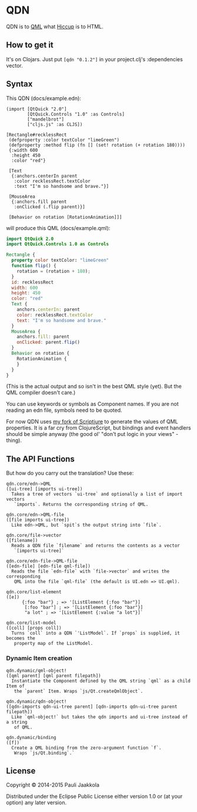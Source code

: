 QDN
===

QDN is to [QML](http://en.wikipedia.org/wiki/QML) what
[Hiccup](https://github.com/weavejester/hiccup) is to HTML.

How to get it
-------------

It's on Clojars. Just put `[qdn "0.1.2"]` in your project.clj's :dependencies
vector.

Syntax
------

This QDN (docs/example.edn):

```edn
(import [QtQuick "2.0"]
        [QtQuick.Controls "1.0" :as Controls]
        ["mandelbrot"]
        ["cljs.js" :as CLJS])

[Rectangle#recklessRect
 (defproperty :color textColor "limeGreen")
 (defproperty :method flip (fn [] (set! rotation (+ rotation 180))))
 {:width 600
  :height 450
  :color "red"}

 [Text
  {:anchors.centerIn parent
   :color recklessRect.textColor
   :text "I'm so handsome and brave."}]

 [MouseArea
  {:anchors.fill parent
   :onClicked (.flip parent)}]

 [Behavior on rotation [RotationAnimation]]]
```

will produce this QML (docs/example.qml):

```QML
import QtQuick 2.0
import QtQuick.Controls 1.0 as Controls

Rectangle {
  property color textColor: "limeGreen"
  function flip() {
    rotation = (rotation + 180);
  }
  id: recklessRect
  width: 600
  height: 450
  color: "red"
  Text {
    anchors.centerIn: parent
    color: recklessRect.textColor
    text: "I'm so handsome and brave."
  }
  MouseArea {
    anchors.fill: parent
    onClicked: parent.flip()
  }
  Behavior on rotation {
    RotationAnimation {
    }
  }
}

```

(This is the actual output and so isn't in the best QML style (yet). But the
QML compiler doesn't care.)

You can use keywords or symbols as Component names. If you are not reading
an edn file, symbols need to be quoted.

For now QDN uses [my fork of Scriptjure](https://github.com/nilern/scriptjure)
to generate the values of QML properties. It is a far cry from ClojureScript,
but bindings and event handlers should be simple anyway (the good ol'
"don't put logic in your views" -thing).

The API Functions
-----------------

But how do you carry out the translation? Use these:

```
qdn.core/edn->QML
([ui-tree] [imports ui-tree])
  Takes a tree of vectors `ui-tree` and optionally a list of import vectors
   `imports`. Returns the corresponding string of QML.

qdn.core/edn->QML-file
([file imports ui-tree])
  Like edn->QML, but `spit`s the output string into `file`.

qdn.core/file->vector
([filename])
  Reads a QDN file `filename` and returns the contents as a vector
   `[imports ui-tree]`

qdn.core/edn-file->QML-file
([edn-file] [edn-file qml-file])
  Reads the file `edn-file` with `file->vector` and writes the corresponding
   QML into the file `qml-file` (the default is UI.edn => UI.qml).

qdn.core/list-element
([e])
      {:foo "bar"} ; => '[ListElement {:foo "bar"}]
       [:foo "bar"] ; => '[ListElement {:foo "bar"}]
       "a lot" ; => '[ListElement {:value "a lot"}]`

qdn.core/list-model
([coll] [props coll])
  Turns `coll` into a QDN `'ListModel`. If `props` is supplied, it becomes the
   property map of the ListModel.
```

### Dynamic Item creation

```
qdn.dynamic/qml-object!
([qml parent] [qml parent filepath])
  Instantiate the Component defined by the QML string `qml` as a child Item of
   the `parent` Item. Wraps `js/Qt.createQmlObject`.

qdn.dynamic/qdn-object!
([qdn-imports qdn-ui-tree parent] [qdn-imports qdn-ui-tree parent filepath])
  Like `qml-object!` but takes the qdn imports and ui-tree instead of a string
   of QML.

qdn.dynamic/binding
([f])
  Create a QML binding from the zero-argument function `f`.
   Wraps `js/Qt.binding`.`
```

License
-------

Copyright © 2014-2015 Pauli Jaakkola

Distributed under the Eclipse Public License either version 1.0 or (at
your option) any later version.
